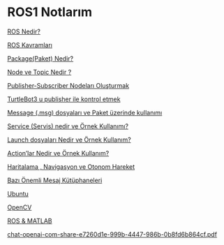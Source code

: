 # ROS1 Notlarım

[ROS Nedir?](ROS/ROS_Nedir.md)

[ROS Kavramları](ROS/ROS_Kavramlari.md)

[Package(Paket) Nedir?](ROS/Package(Paket)_Nedir.md)

[Node ve Topic Nedir ?](ROS/Node_ve_Topic_Nedir.md)

[Publisher-Subscriber Nodeları Oluşturmak](ROS/Publisher_Subscriber_Nodelari_Olusturmak.md)

[TurtleBot3 u publisher ile kontrol etmek](ROS/TurtleBot3_Publisher_ile_kontrol_etmek.md)

[Message (.msg) dosyaları ve Paket üzerinde kullanımı](ROS/Message_(msg)_dosyalari_ve_Paket_Uzerinde_Kullanimi.md)

[Service (Servis) nedir ve Örnek Kullanımı?](ROS/Service_(Servis)Nedir_ve_Ornek_Kullanimi.md)

[Launch dosyaları Nedir ve Örnek Kullanım?](ROS/Launch_dosyalari_Nedir_ve_Ornek_Kullanim.md)

[Action’lar Nedir ve Örnek Kullanım?](ROS/Action’lar%20Nedir%20ve%20Örnek%20Kullanımı.md)

[Haritalama , Navigasyon ve Otonom Hareket](ROS/Haritalama_Navigasyon_ve_OtonomHareket.md)

[Bazı Önemli Mesaj Kütüphaneleri](ROS/Bazi_Onemli_Mesaj_Kutuphaneleri.md)

[Ubuntu](ROS/Ubuntu.md)

[OpenCV](ROS/OpenCV.md)

[ROS & MATLAB](ROS/ROS_MATLAB.md)

[chat-openai-com-share-e7260d1e-999b-4447-986b-0b8fd6b864cf.pdf](ROS/-com-share-e7260d1e-999b-4447-986b-0b8fd6b864cf.pdf)